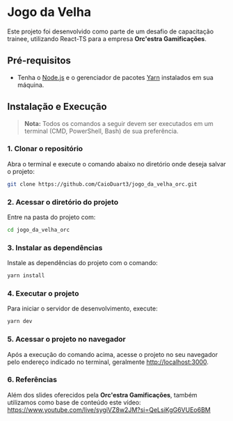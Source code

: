 
# Jogo da Velha

Este projeto foi desenvolvido como parte de um desafio de capacitação trainee, utilizando React-TS para a empresa **Orc'estra Gamificações**.

## Pré-requisitos
- Tenha o [Node.js](https://nodejs.org/) e o gerenciador de pacotes [Yarn](https://yarnpkg.com/) instalados em sua máquina.

## Instalação e Execução
> **Nota:** Todos os comandos a seguir devem ser executados em um terminal (CMD, PowerShell, Bash) de sua preferência.

### 1. Clonar o repositório
Abra o terminal e execute o comando abaixo no diretório onde deseja salvar o projeto:
```bash
git clone https://github.com/CaioDuart3/jogo_da_velha_orc.git
```

### 2. Acessar o diretório do projeto
Entre na pasta do projeto com:
```bash
cd jogo_da_velha_orc
```

### 3. Instalar as dependências
Instale as dependências do projeto com o comando:
```bash
yarn install
```

### 4. Executar o projeto
Para iniciar o servidor de desenvolvimento, execute:
```bash
yarn dev
```

### 5. Acessar o projeto no navegador
Após a execução do comando acima, acesse o projeto no seu navegador pelo endereço indicado no terminal, geralmente [http://localhost:3000](http://localhost:3000).

### 6. Referências
Além dos slides oferecidos pela **Orc'estra Gamificações**, também utilizamos como base de conteúdo este vídeo:
https://www.youtube.com/live/sygiVZ8w2JM?si=QeLsiKgG6VUEo6BM
